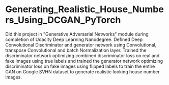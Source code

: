 # Generating_Realistic_House_Numbers_Using_DCGAN_PyTorch
 Did this project in "Generative Adversarial Networks" module during completion of Udacity Deep Learning Nanodegree. Defined Deep Convolutional Discriminator and generator network using Convolutional, transpose Convolutional and batch Normalization layer. Trained the discriminator network optimizing combined discriminator loss on real and fake images using true labels and trained the generator network optimizing discriminator loss on fake images using flipped labels to train the entire GAN on Google SVHN dataset to generate realistic looking house number images.
